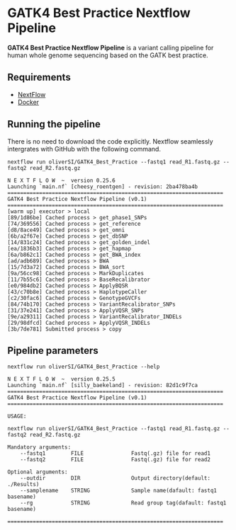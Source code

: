 # GATK4 Best Practice Nextflow Pipeline
**GATK4 Best Practice Nextflow Pipeline** is a variant calling pipeline for human whole genome sequencing based on the GATK best practice.

## Requirements
* <a href="https://www.nextflow.io/">NextFlow</a>
* <a href="https://www.docker.com/">Docker</a>


## Running the pipeline
There is no need to download the code explicitly. Nextflow seamlessly intergrates with GitHub with the following command.
  ```
  nextflow run oliverSI/GATK4_Best_Practice --fastq1 read_R1.fastq.gz --fastq2 read_R2.fastq.gz
  ```
  ```
  N E X T F L O W  ~  version 0.25.6
Launching `main.nf` [cheesy_roentgen] - revision: 2ba478ba4b
====================================================================
GATK4 Best Practice Nextflow Pipeline (v0.1)                        
====================================================================
[warm up] executor > local
[89/1d86be] Cached process > get_phase1_SNPs
[74/369556] Cached process > get_reference
[d8/8ace49] Cached process > get_omni
[6b/a2f67e] Cached process > get_dbSNP
[14/831c24] Cached process > get_golden_indel
[ea/1836b3] Cached process > get_hapmap
[6a/b862c1] Cached process > get_BWA_index
[ad/adb689] Cached process > BWA
[15/7d3a72] Cached process > BWA_sort
[9a/56cc98] Cached process > MarkDuplicates
[11/7b55c6] Cached process > BaseRecalibrator
[e0/984db2] Cached process > ApplyBQSR
[43/c70b8e] Cached process > HaplotypeCaller
[c2/30fac6] Cached process > GenotypeGVCFs
[84/74b170] Cached process > VariantRecalibrator_SNPs
[31/37e241] Cached process > ApplyVQSR_SNPs
[9e/a29311] Cached process > VariantRecalibrator_INDELs
[29/98dfcd] Cached process > ApplyVQSR_INDELs
[3b/7de781] Submitted process > copy
```
## Pipeline parameters
```
nextflow run oliverSI/GATK4_Best_Practice --help
```
```
N E X T F L O W  ~  version 0.25.5
Launching `main.nf` [silly_baekeland] - revision: 82d1c9f7ca
====================================================================
GATK4 Best Practice Nextflow Pipeline (v0.1)                        
====================================================================
 
USAGE: 
 
nextflow run oliverSI/GATK4_Best_Practice --fastq1 read_R1.fastq.gz --fastq2 read_R2.fastq.gz
 
Mandatory arguments:
    --fastq1        FILE               Fastq(.gz) file for read1
    --fastq2        FILE               Fastq(.gz) file for read2
 
Optional arguments:
    --outdir        DIR                Output directory(default: ./Results)
    --samplename    STRING             Sample name(dafault: fastq1 basename)
    --rg            STRING             Read group tag(dafault: fastq1 basename)
 
====================================================================
```
